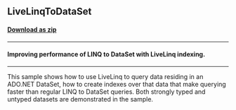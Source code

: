 ## LiveLinqToDataSet
#### [Download as zip](https://minhaskamal.github.io/DownGit/#/home?url=https://github.com/GrapeCity/ComponentOne-WinForms-Samples/tree/master/NetFramework\DataSource\CS\LiveLinq\HowTo\Indexing\LiveLinqToDataSet)
____
#### Improving performance of LINQ to DataSet with LiveLinq indexing.
____
This sample shows how to use LiveLinq to query data residing in an ADO.NET DataSet, how to create indexes over that data that make querying faster than regular LINQ to DataSet queries.
Both strongly typed and untyped datasets are demonstrated in the sample.
